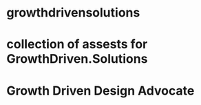 # growthdrivensolutions
# collection of assests for GrowthDriven.Solutions
# Growth Driven Design Advocate
